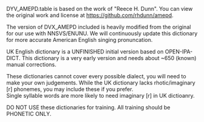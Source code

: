 DYV_AMEPD.table is based on the work of "Reece H. Dunn". You can view the original work and license at https://github.com/rhdunn/amepd.

The version of DVX_AMEPD included is heavily modified from the original for our use with NNSVS/ENUNU.
We will continuously update this dictionary for more accurate American English singing pronuncation.

UK English dictionary is a UNFINISHED initial version based on OPEN-IPA-DICT. This dictionary is a very early version and needs about ~650 (known) manual corrections.

These dictionaries cannot cover every possible dialect, you will need to make your own judgements. While the UK dictionary lacks rhotic/imaginary [r] phonemes, you may include these if you prefer.
<br />Single syllable words are more likely to need imaginary [r] in UK dictioanry.

DO NOT USE these dictionaries for training. All training should be PHONETIC ONLY.
